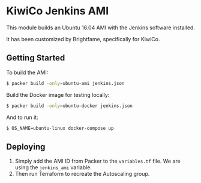 # KiwiCo Jenkins AMI

This module builds an Ubuntu 16.04 AMI with the Jenkins software installed.

It has been customized by Brightfame, specifically for KiwiCo.


## Getting Started

To build the AMI:

```bash
$ packer build -only=ubuntu-ami jenkins.json
```

Build the Docker image for testing locally:

```bash
$ packer build -only=ubuntu-docker jenkins.json
```

And to run it:

```bash
$ OS_NAME=ubuntu-linux docker-compose up
```

## Deploying

1. Simply add the AMI ID from Packer to the `variables.tf` file. We are using the `jenkins_ami` variable.
2. Then run Terraform to recreate the Autoscaling group.
